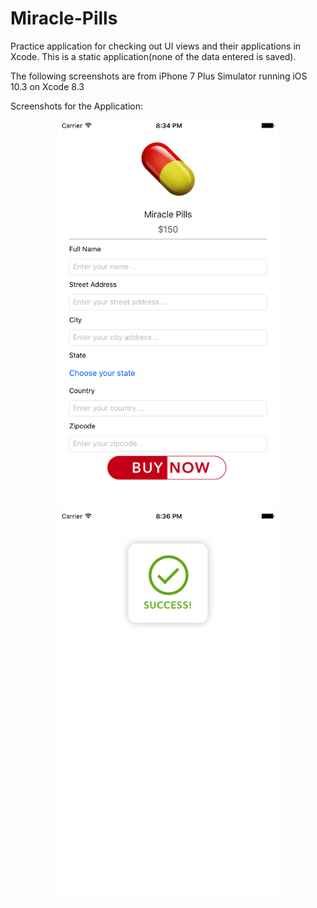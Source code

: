 # Miracle-Pills

Practice application for checking out UI views and their applications in Xcode. This is a static application(none of the data entered is saved).


The following screenshots are from iPhone 7 Plus Simulator running iOS 10.3 on Xcode 8.3


Screenshots for the Application: 

<p align="center">
  <img src="https://github.com/razor08/Miracle-Pills/blob/master/Workspaces/Xcode/MiraclePills/Simulator%20Screen%20Shot%2022%20Apr%202017%2C%2020.34.40.png" width="350" />
  
  <img src="https://github.com/razor08/Miracle-Pills/blob/master/Workspaces/Xcode/MiraclePills/Simulator%20Screen%20Shot%2022%20Apr%202017%2C%2020.36.46.png" width="350" />

</p>

